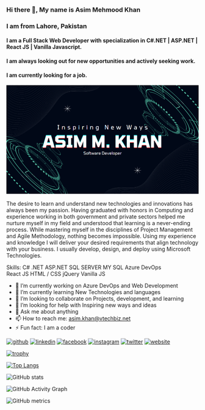 ### Hi there 👋, My name is Asim Mehmood Khan
### I am from Lahore, Pakistan

#### I am a Full Stack Web Developer with specialization in C#.NET | ASP.NET | React JS | Vanilla Javascript. 
#### I am always looking out for new opportunities and actively seeking work.  
#### I am currently looking for a job.
![I am Software Developer](banner.png)

The desire to learn and understand new technologies and innovations has always been my passion. Having graduated with honors in Computing and experience working in both government and private sectors helped me nurture myself in my field and understood that learning is a never-ending process. While mastering myself in the disciplines of Project Management and Agile Methodology, nothing becomes impossible. Using my experience and knowledge I will deliver your desired requirements that align technology with your business. I usually develop, design, and deploy using Microsoft Technologies.

Skills: 
C# .NET 
ASP.NET 
SQL SERVER
MY SQL 
Azure DevOps  
React JS 
HTML / CSS
jQuery
Vanilla JS

- 🔭 I’m currently working on Azure DevOps and Web Development 
- 🌱 I’m currently learning New Technologies and languages 
- 👯 I’m looking to collaborate on Projects, development, and learning 
- 🤔 I’m looking for help with Inspiring new ways and ideas 
- 💬 Ask me about anything 
- 📫 How to reach me: asim.khan@vtechbiz.net 
- ⚡ Fun fact: I am a coder 


[<img src='https://cdn.jsdelivr.net/npm/simple-icons@3.0.1/icons/github.svg' alt='github' height='40'>](https://github.com/AsimKhan2019)  [<img src='https://cdn.jsdelivr.net/npm/simple-icons@3.0.1/icons/linkedin.svg' alt='linkedin' height='40'>](https://www.linkedin.com/in/https://www.linkedin.com/in/asim-khan-9bbb4211//)  [<img src='https://cdn.jsdelivr.net/npm/simple-icons@3.0.1/icons/facebook.svg' alt='facebook' height='40'>](https://www.facebook.com/https://www.facebook.com/asim.m.khan/)  [<img src='https://cdn.jsdelivr.net/npm/simple-icons@3.0.1/icons/instagram.svg' alt='instagram' height='40'>](https://www.instagram.com/asimmkhan2020/)  [<img src='https://cdn.jsdelivr.net/npm/simple-icons@3.0.1/icons/twitter.svg' alt='twitter' height='40'>](https://twitter.com/@vtechbiz)  [<img src='https://cdn.jsdelivr.net/npm/simple-icons@3.0.1/icons/icloud.svg' alt='website' height='40'>](http://www.vtechbiz.net)  
   

[![trophy](https://github-profile-trophy.vercel.app/?username=AsimKhan2019)](https://github.com/ryo-ma/github-profile-trophy)

[![Top Langs](https://github-readme-stats.vercel.app/api/top-langs/?username=AsimKhan2019)](https://github.com/anuraghazra/github-readme-stats)

![GitHub stats](https://github-readme-stats.vercel.app/api?username=AsimKhan2019&show_icons=true)  

![GitHub Activity Graph](https://activity-graph.herokuapp.com/graph?username=AsimKhan2019)  

![GitHub metrics](https://metrics.lecoq.io/AsimKhan2019)  

